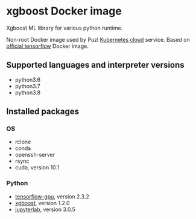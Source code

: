 # xgboost Docker image

Xgboost ML library for various python runtime.

Non-root Docker image used by Puzl [Kubernetes cloud](https://puzl.cloud) service. Based on [official tensorflow](https://hub.docker.com/r/tensorflow/tensorflow) Docker image.
## Supported languages and interpreter versions
- python3.6
- python3.7
- python3.8

## Installed packages
### OS
- rclone
- conda
- openssh-server
- rsync
- cuda, version 10.1

### Python
- [tensorflow-gpu](https://pypi.org/project/tensorflow-gpu/), version 2.3.2
- [xgboost](https://pypi.org/project/xgboost/), version 1.2.0
- [jupyterlab](https://pypi.org/project/jupyterlab/), version 3.0.5


